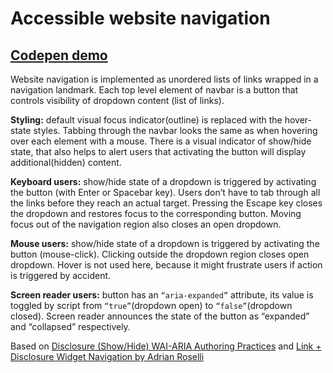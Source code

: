 # Accessible website navigation

## [Codepen demo](https://codepen.io/siggrid-the-styleful/full/YzWaoWr)

Website navigation is implemented as unordered lists of links wrapped in a navigation landmark. Each top level element of navbar is a button that controls visibility of dropdown content (list of links).


**Styling:** default visual focus indicator(outline) is replaced with the hover-state styles. Tabbing through the navbar looks the same as when hovering over each element with a mouse. There is a visual indicator of show/hide state, that also helps to alert users that activating the button will display additional(hidden) content.


**Keyboard users:** show/hide state of a dropdown is triggered by activating the button (with Enter or Spacebar key). Users don’t have to tab through all the links before they reach an actual target. Pressing the Escape key closes the dropdown and restores focus to the corresponding button. Moving focus out of the navigation region also closes an open dropdown.


**Mouse users:** show/hide state of a dropdown is triggered by activating the button (mouse-click). Clicking outside the dropdown region closes open dropdown. Hover is not used here, because it might frustrate users if action is triggered by accident.


**Screen reader users:** button has an `“aria-expanded”` attribute, its value is toggled by script from `“true”`(dropdown open) to `“false”`(dropdown closed). Screen reader announces the state of the button as “expanded” and “collapsed” respectively.

Based on [Disclosure (Show/Hide) WAI-ARIA Authoring Practices](https://www.w3.org/TR/wai-aria-practices/examples/disclosure/disclosure-navigation.html) and [Link + Disclosure Widget Navigation by Adrian Roselli](https://adrianroselli.com/2019/06/link-disclosure-widget-navigation.html)
